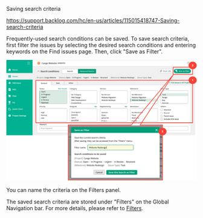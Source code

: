 Saving search criteria

https://support.backlog.com/hc/en-us/articles/115015418747-Saving-search-criteria

Frequently-used search conditions can be saved. To save search criteria, first filter the issues by selecting the desired search conditions and entering keywords on the Find issues page. Then, click "Save as Filter".

![Untitled.png](images/Untitled.png)

You can name the criteria on the Filters panel.

 

The saved search criteria are stored under "Filters" on the Global Navigation bar. For more details, please refer to [Filters](https://support.backlog.com/hc/en-us/articles/115015420227-Filters).